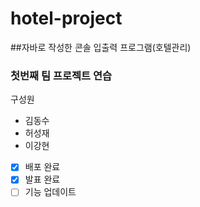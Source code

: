 # hotel-project
##자바로 작성한 콘솔 입출력 프로그램(호텔관리)
### 첫번째 팀 프로젝트 연습
구성원
- 김동수
- 허성재
- 이강현

- [x] 배포 완료
- [x] 발표 완료
- [ ] 기능 업데이트

